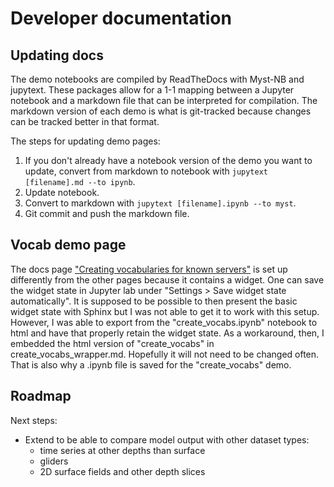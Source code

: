 # Developer documentation

## Updating docs

The demo notebooks are compiled by ReadTheDocs with Myst-NB and jupytext. These packages allow for a 1-1 mapping between a Jupyter notebook and a markdown file that can be interpreted for compilation. The markdown version of each demo is what is git-tracked because changes can be tracked better in that format.

The steps for updating demo pages: 
1. If you don't already have a notebook version of the demo you want to update, convert from markdown to notebook with `jupytext [filename].md --to ipynb`.
2. Update notebook.
3. Convert to markdown with `jupytext [filename].ipynb --to myst`.
4. Git commit and push the markdown file.


## Vocab demo page

The docs page ["Creating vocabularies for known servers"](https://ocean-model-skill-assessor.readthedocs.io/en/latest/create_vocabs_wrapper.html) is set up differently from the other pages because it contains a widget. One can save the widget state in Jupyter lab under "Settings > Save widget state automatically". It is supposed to be possible to then present the basic widget state with Sphinx but I was not able to get it to work with this setup. However, I was able to export from the "create_vocabs.ipynb" notebook to html and have that properly retain the widget state. As a workaround, then, I embedded the html version of "create_vocabs" in create_vocabs_wrapper.md. Hopefully it will not need to be changed often. That is also why a .ipynb file is saved for the "create_vocabs" demo.


## Roadmap

Next steps:

* Extend to be able to compare model output with other dataset types:
  * time series at other depths than surface
  * gliders
  * 2D surface fields and other depth slices

